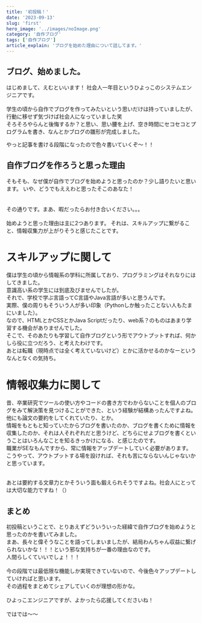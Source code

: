 ```yaml
---
title: '初投稿！'
date: '2023-09-13'
slug: 'first'
hero_image: '../images/noImage.png'
category: '自作ブログ'
tags: ['自作ブログ']
article_explain: 'ブログを始めた理由について話してます。'
---
```


## ブログ、始めました。
はじめまして、えむといいます！
社会人一年目というひよっこのシステムエンジニアです。<br>
<br>
学生の頃から自作でブログを作ってみたいという思いだけは持っていましたが、行動に移せず気づけば社会人になっていました笑<br>
そろそろやらんと後悔するか？と思い、思い腰を上げ、空き時間にセコセコとプログラムを書き、なんとかブログの雛形が完成しました。<br>

やっと記事を書ける段階になったので色々書いていくぞ〜！！

## 自作ブログを作ろうと思った理由
そもそも、なぜ僕が自作でブログを始めようと思ったのか？少し語りたいと思います。
いや、どうでもええわと思ったそこのあなた！<br>
<br>
<br>
その通りです。まあ、暇だったらお付き合いください。。。
<br>
<br>
始めようと思った理由は主に2つあります。
それは、スキルアップに繋がること、情報収集力が上がりそうと感じたことです。

# スキルアップに関して
僕は学生の頃から情報系の学科に所属しており、プログラミングはそれなりにはしてきました。<br>
意識高い系の学生には到底及びませんでしたが。<br>
それで、学校で学ぶ言語ってC言語やJava言語が多いと思うんです。<br>
実際、僕の周りもそういう人が多い印象（Pythonしか触ったことない人もたまにいました）。<br>
なので、HTMLとかCSSとかJava Scriptだったり、web系？のものはあまり学習する機会がありませんでした。<br>
そこで、そのあたりも学習して自作ブログという形でアウトプットすれば、何かしら役に立つだろう、と考えたわけです。<br>
あとは転職（現時点では全く考えていないけど）とかに活かせるのかなーというなんとなくの気持ち。

# 情報収集力に関して
昔、卒業研究でツールの使い方やコードの書き方でわからないことを個人のブログをみて解決策を見つけることができた、という経験が結構あったんですよね。<br>
他にも論文の要約をしてくれていたり、とか。<br>
情報をもともと知っていたからブログを書いたのか、ブログを書くために情報を収集したのか、それは人それぞれだと思うけど、どちらにせよブログを書くということはいろんなことを知るきっかけになる、と感じたのです。<br>
職業がSEなもんですから、常に情報をアップデートしていく必要があります。<br>
こうやって、アウトプットする場を設ければ、それも苦にならないんじゃないかと思っています。<br>
<br>

あとは要約する文章力とかそういう面も鍛えられそうですよね。社会人にとっては大切な能力ですね！（）<br>

## まとめ
初投稿ということで、とりあえずどういういった経緯で自作ブログを始めようと思ったのかを書いてみました。<br>
まあ、長々と偉そうなことを語ってしまいましたが、結局わんちゃん収益に繋げられないかな！！！という邪な気持ちが一番の理由なのです。<br>
人間らしくていいでしょ！！！<br>
<br>
今の段階では最低限な機能しか実現できていないので、今後色々アップデートしていければと思います。<br>
その過程をまとめてシェアしていくのが理想の形かな。<br>
<br>
ひよっこエンジニアですが、よかったら応援してくださいね！<br>
<br>
ではでは〜〜




